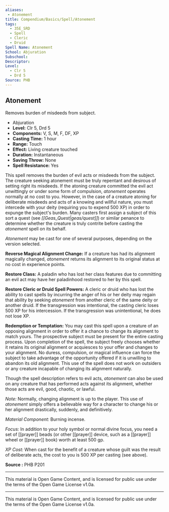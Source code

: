 ```yaml
---
aliases:
 - Atonement
title: Compendium/Basics/Spell/Atonement
tags: 
  - 35E_SRD
  - Spell
  - Cleric
  - Druid
Spell Name: Atonement
School: Abjuration
Subschool: 
Descriptor: 
Level:
  - Clr 5
  - Drd 5
Source: PHB
---
```


## Atonement

Removes burden of misdeeds from subject.

*   Abjuration
*   **Level:** Clr 5, Drd 5
*   **Components:** V, S, M, F, DF, XP
*   **Casting Time:** 1 hour
*   **Range:** Touch
*   **Effect:** Living creature touched
*   **Duration:** Instantaneous
*   **Saving Throw:** None
*   **Spell Resistance:** Yes

This spell removes the burden of evil acts or misdeeds from the subject. The creature seeking atonement must be truly repentant and desirous of setting right its misdeeds. If the atoning creature committed the evil act unwittingly or under some form of compulsion, *atonement* operates normally at no cost to you. However, in the case of a creature atoning for deliberate misdeeds and acts of a knowing and willful nature, you must intercede with your deity (requiring you to expend 500 XP) in order to expunge the subject's burden. Many casters first assign a subject of this sort a quest (see *[[Geas_Quest|geas/quest]]*) or similar penance to determine whether the creature is truly contrite before casting the *atonement* spell on its behalf.

*Atonement* may be cast for one of several purposes, depending on the version selected.

**Reverse Magical Alignment Change:** If a creature has had its alignment magically changed, *atonement* returns its alignment to its original status at no cost in experience points.

**Restore Class:** A paladin who has lost her class features due to committing an evil act may have her paladinhood restored to her by this spell.

**Restore Cleric or Druid Spell Powers:** A cleric or druid who has lost the ability to cast spells by incurring the anger of his or her deity may regain that ability by seeking *atonement* from another cleric of the same deity or another druid. If the transgression was intentional, the casting cleric loses 500 XP for his intercession. If the transgression was unintentional, he does not lose XP.

**Redemption or Temptation:** You may cast this spell upon a creature of an opposing alignment in order to offer it a chance to change its alignment to match yours. The prospective subject must be present for the entire casting process. Upon completion of the spell, the subject freely chooses whether it retains its original alignment or acquiesces to your offer and changes to your alignment. No duress, compulsion, or magical influence can force the subject to take advantage of the opportunity offered if it is unwilling to abandon its old alignment. This use of the spell does not work on outsiders or any creature incapable of changing its alignment naturally.

Though the spell description refers to evil acts, *atonement* can also be used on any creature that has performed acts against its alignment, whether those acts are evil, good, chaotic, or lawful.

*Note:* Normally, changing alignment is up to the player. This use of *atonement* simply offers a believable way for a character to change his or her alignment drastically, suddenly, and definitively.

*Material Component:* Burning incense.

*Focus:* In addition to your holy symbol or normal divine focus, you need a set of [[prayer]] beads (or other [[prayer]] device, such as a [[prayer]] wheel or [[prayer]] book) worth at least 500 gp.

*XP Cost:* When cast for the benefit of a creature whose guilt was the result of deliberate acts, the cost to you is 500 XP per casting (see above).

**Source :** PHB P201

---

This material is Open Game Content, and is licensed for public use under  
the terms of the Open Game License v1.0a.

---

This material is Open Game Content, and is licensed for public use under the terms of the Open Game License v1.0a.
